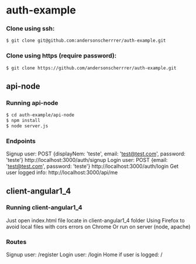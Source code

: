 # auth-example

### Clone using ssh:
```sh
$ git clone git@github.com:andersonscherrrer/auth-example.git
```
### Clone using https (require password):
```sh
$ git clone https://github.com/andersonscherrrer/auth-example.git
```

## api-node

### Running api-node
```sh
$ cd auth-example/api-node
$ npm install
$ node server.js
```
### Endpoints
Signup user: POST {displayNem: 'teste', email: 'test@test.com', password: 'teste'} http://localhost:3000/auth/signup
Login user: POST {email: 'test@test.com', password: 'teste'} http://localhost:3000/auth/login
Get user logged info: http://localhost:3000/api/me

## client-angular1_4

### Running client-angular1_4
Just open index.html file locate in client-angular1_4 folder 
Using Firefox to avoid local files with cors errors on Chrome
Or run on server (node, apache)

### Routes
Signup user: /register
Login user: /login
Home if user is logged: /
